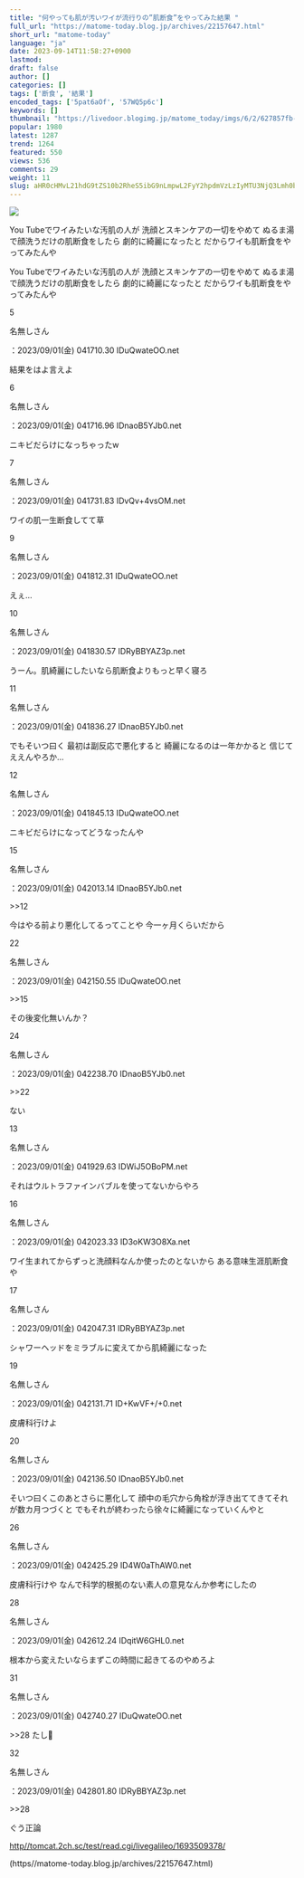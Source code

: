 ```yaml
---
title: "何やっても肌が汚いワイが流行りの”肌断食”をやってみた結果 "
full_url: "https://matome-today.blog.jp/archives/22157647.html"
short_url: "matome-today"
language: "ja"
date: 2023-09-14T11:58:27+0900
lastmod: 
draft: false
author: []
categories: []
tags: ['断食', '結果']
encoded_tags: ['5pat6aOf', '57WQ5p6c']
keywords: []
thumbnail: "https://livedoor.blogimg.jp/matome_today/imgs/6/2/627857fb-s.png"
popular: 1980
latest: 1287
trend: 1264
featured: 550
views: 536
comments: 29
weight: 11
slug: aHR0cHMvL21hdG9tZS10b2RheS5ibG9nLmpwL2FyY2hpdmVzLzIyMTU3NjQ3Lmh0bWw=
---
```


![](https://livedoor.blogimg.jp/matome_today/imgs/6/2/627857fb-s.png)

<div><p>You Tubeでワイみたいな汚肌の人が 洗顔とスキンケアの一切をやめて ぬるま湯で顔洗うだけの肌断食をしたら 劇的に綺麗になったと だからワイも肌断食をやってみたんや</p><p>You Tubeでワイみたいな汚肌の人が 洗顔とスキンケアの一切をやめて ぬるま湯で顔洗うだけの肌断食をしたら 劇的に綺麗になったと だからワイも肌断食をやってみたんや</p> <p></p> <p>5 <p>名無しさん</p>：2023/09/01(金) 041710.30 IDuQwateOO.net</p><p><p> 結果をはよ言えよ </p></p><p>6 <p>名無しさん</p>：2023/09/01(金) 041716.96 IDnaoB5YJb0.net</p><p><p> ニキビだらけになっちゃったw </p></p><p>7 <p>名無しさん</p>：2023/09/01(金) 041731.83 IDvQv+4vsOM.net</p><p> ワイの肌一生断食してて草 </p><p>9 <p>名無しさん</p>：2023/09/01(金) 041812.31 IDuQwateOO.net</p><p><p> えぇ… </p></p><p>10 <p>名無しさん</p>：2023/09/01(金) 041830.57 IDRyBBYAZ3p.net</p><p> うーん。肌綺麗にしたいなら肌断食よりもっと早く寝ろ </p><p>11 <p>名無しさん</p>：2023/09/01(金) 041836.27 IDnaoB5YJb0.net</p><p><p> でもそいつ曰く 最初は副反応で悪化すると 綺麗になるのは一年かかると 信じてええんやろか… </p></p><p>12 <p>名無しさん</p>：2023/09/01(金) 041845.13 IDuQwateOO.net</p><p><p> ニキビだらけになってどうなったんや </p></p><p>15 <p>名無しさん</p>：2023/09/01(金) 042013.14 IDnaoB5YJb0.net</p><p>>>12 <p> 今はやる前より悪化してるってことや 今一ヶ月くらいだから </p></p><p>22 <p>名無しさん</p>：2023/09/01(金) 042150.55 IDuQwateOO.net</p><p>>>15 <p> その後変化無いんか？ </p></p><p>24 <p>名無しさん</p>：2023/09/01(金) 042238.70 IDnaoB5YJb0.net</p><p>>>22 <p> ない </p></p><p>13 <p>名無しさん</p>：2023/09/01(金) 041929.63 IDWiJ5OBoPM.net</p><p><p> それはウルトラファインバブルを使ってないからやろ </p></p><p>16 <p>名無しさん</p>：2023/09/01(金) 042023.33 ID3oKW3O8Xa.net</p><p> ワイ生まれてからずっと洗顔料なんか使ったのとないから ある意味生涯肌断食や </p><p>17 <p>名無しさん</p>：2023/09/01(金) 042047.31 IDRyBBYAZ3p.net</p><p><p> シャワーヘッドをミラブルに変えてから肌綺麗になった </p></p><p>19 <p>名無しさん</p>：2023/09/01(金) 042131.71 ID+KwVF+/+0.net</p><p> 皮膚科行けよ </p><p>20 <p>名無しさん</p>：2023/09/01(金) 042136.50 IDnaoB5YJb0.net</p><p><p> そいつ曰くこのあとさらに悪化して 顔中の毛穴から角栓が浮き出ててきてそれが数カ月つづくと でもそれが終わったら徐々に綺麗になっていくんやと </p></p><p>26 <p>名無しさん</p>：2023/09/01(金) 042425.29 ID4W0aThAW0.net</p><p><p> 皮膚科行けや なんで科学的根拠のない素人の意見なんか参考にしたの </p></p><p>28 <p>名無しさん</p>：2023/09/01(金) 042612.24 IDqitW6GHL0.net</p><p><p> 根本から変えたいならまずこの時間に起きてるのやめろよ </p></p><p>31 <p>名無しさん</p>：2023/09/01(金) 042740.27 IDuQwateOO.net</p><p>>>28 たし🦀 </p><p>32 <p>名無しさん</p>：2023/09/01(金) 042801.80 IDRyBBYAZ3p.net</p><p>>>28 <p> ぐう正論 </p></p><a href='http//tomcat.2ch.sc/test/read.cgi/livegalileo/1693509378/' target='_blank' title=''>http//tomcat.2ch.sc/test/read.cgi/livegalileo/1693509378/</a> <p></p> </div>

(https//matome-today.blog.jp/archives/22157647.html)
